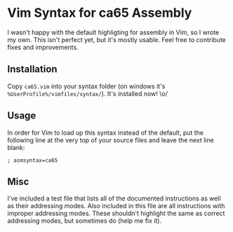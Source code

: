 # Vim Syntax for ca65 Assembly

I wasn't happy with the default highligting for assembly in Vim, so I wrote my
own.  This isn't perfect yet, but it's mostly usable.  Feel free to contribute
fixes and improvements.

## Installation

Copy `ca65.vim` into your syntax folder (on windows it's
`%UserProfile%/vimfiles/syntax/`).  It's installed now! \o/

## Usage

In order for Vim to load up this syntax instead of the default, put the
following line at the very top of your source files and leave the next line
blank:

```
; asmsyntax=ca65
```

## Misc

I've included a test file that lists all of the documented instructions as well
as their addressing modes.  Also included in this file are all instructions
with improper addressing modes.  These shouldn't highlight the same as correct
addressing modes, but sometimes do (help me fix it).
